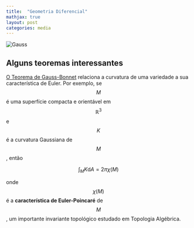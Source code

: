 ```yaml
---
title:  "Geometria Diferencial"
mathjax: true
layout: post
categories: media
---
```


![Gauss](https://github.com/SubGui/subgui.github.io/blob/bee3a5ccac340584340d2ef9f81f60b4a3f81ad8/gaub.jpg)

## Alguns teoremas interessantes

[O Teorema de Gauss-Bonnet](https://en.wikipedia.org/wiki/Gauss-Bonnet_theorem) relaciona a curvatura de uma variedade a sua característica de Euler. Por exemplo, se $$M$$ é uma superfície compacta e orientável em $$\mathbb{R}^3$$ e $$K$$ é a curvatura Gaussiana de $$M$$, então

$$ \int_M K \mathrm{d}A = 2\pi \chi(M) $$

onde $$\chi(M)$$ é a **característica de Euler-Poincaré** de $$M$$, um importante invariante topológico estudado em Topologia Algébrica.
